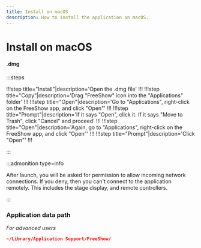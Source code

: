 ```yaml
---
title: Install on macOS
description: How to install the application on macOS.
---
```


# Install on macOS

<!-- -   **dmg:** Right-click on the .dmg file, click "Open". When promted click "Open" again. Then you should be good to go. -->

#### .dmg

:::steps

!!!step title="Install"|description='Open the .dmg file'
!!!
!!!step title="Copy"|description='Drag "FreeShow" icon into the "Applications" folder'
!!!
!!!step title="Open"|description='Go to "Applications", right-click on the FreeShow app, and click "Open"'
!!!
!!!step title="Prompt"|description='If it says "Open", click it. If it says "Move to Trash", click "Cancel" and proceed'
!!!
!!!step title="Open"|description='Again, go to "Applications", right-click on the FreeShow app, and click "Open"'
!!!
!!!step title="Prompt"|description='Click "Open"'
!!!

:::

:::admonition type=info

After launch, you will be asked for permission to allow incoming network connections. If you deny, then you can't connect to the application remotely. This includes the stage display, and remote controllers.

:::

### Application data path

_For advanced users_

```json
~/Library/Application Support/FreeShow/
```
